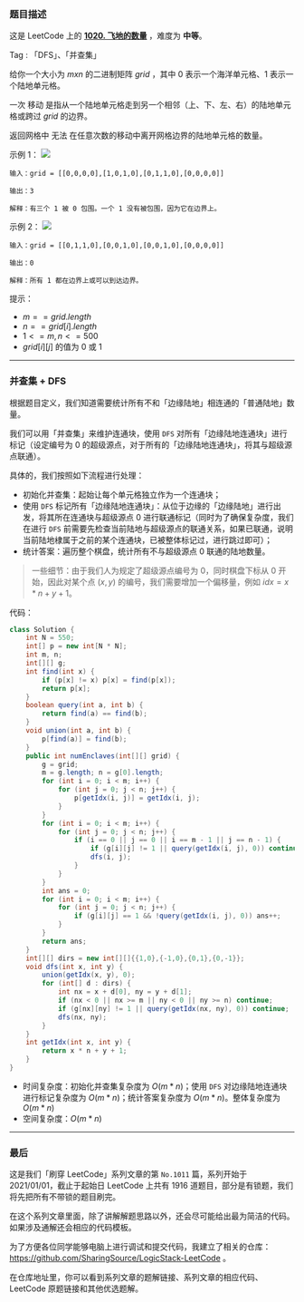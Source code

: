 ### 题目描述

这是 LeetCode 上的 **[1020. 飞地的数量](https://assets.leetcode.com/uploads/2021/02/18/enclaves1.jpg)** ，难度为 **中等**。

Tag : 「DFS」、「并查集」



给你一个大小为 $m x n$ 的二进制矩阵 $grid$ ，其中 $0$ 表示一个海洋单元格、$1$ 表示一个陆地单元格。

一次 移动 是指从一个陆地单元格走到另一个相邻（上、下、左、右）的陆地单元格或跨过 $grid$ 的边界。

返回网格中 无法 在任意次数的移动中离开网格边界的陆地单元格的数量。

示例 1：
![](https://assets.leetcode.com/uploads/2021/02/18/enclaves1.jpg)
```
输入：grid = [[0,0,0,0],[1,0,1,0],[0,1,1,0],[0,0,0,0]]

输出：3

解释：有三个 1 被 0 包围。一个 1 没有被包围，因为它在边界上。
```
示例 2：
![](https://assets.leetcode.com/uploads/2021/02/18/enclaves2.jpg)
```
输入：grid = [[0,1,1,0],[0,0,1,0],[0,0,1,0],[0,0,0,0]]

输出：0

解释：所有 1 都在边界上或可以到达边界。
```

提示：
* $m == grid.length$
* $n == grid[i].length$
* $1 <= m, n <= 500$
* $grid[i][j]$ 的值为 $0$ 或 $1$

---

### 并查集 + DFS

根据题目定义，我们知道需要统计所有不和「边缘陆地」相连通的「普通陆地」数量。

我们可以用「并查集」来维护连通块，使用 `DFS` 对所有「边缘陆地连通块」进行标记（设定编号为 $0$ 的超级源点，对于所有的「边缘陆地连通块」，将其与超级源点联通）。

具体的，我们按照如下流程进行处理：

* 初始化并查集：起始让每个单元格独立作为一个连通块；
* 使用 `DFS`  标记所有「边缘陆地连通块」：从位于边缘的「边缘陆地」进行出发，将其所在连通块与超级源点 $0$ 进行联通标记（同时为了确保复杂度，我们在进行 `DFS` 前需要先检查当前陆地与超级源点的联通关系，如果已联通，说明当前陆地棣属于之前的某个连通块，已被整体标记过，进行跳过即可）；
* 统计答案：遍历整个棋盘，统计所有不与超级源点 $0$ 联通的陆地数量。

> 一些细节：由于我们人为规定了超级源点编号为 $0$，同时棋盘下标从 $0$ 开始，因此对某个点 $(x, y)$ 的编号，我们需要增加一个偏移量，例如 $idx = x * n + y + 1$。

代码：
```Java
class Solution {
    int N = 550;
    int[] p = new int[N * N];
    int m, n;
    int[][] g;
    int find(int x) {
        if (p[x] != x) p[x] = find(p[x]);
        return p[x];
    }
    boolean query(int a, int b) {
        return find(a) == find(b);
    }
    void union(int a, int b) {
        p[find(a)] = find(b);
    }
    public int numEnclaves(int[][] grid) {
        g = grid;
        m = g.length; n = g[0].length;
        for (int i = 0; i < m; i++) {
            for (int j = 0; j < n; j++) {
                p[getIdx(i, j)] = getIdx(i, j);
            }
        }
        for (int i = 0; i < m; i++) {
            for (int j = 0; j < n; j++) {
                if (i == 0 || j == 0 || i == m - 1 || j == n - 1) {
                    if (g[i][j] != 1 || query(getIdx(i, j), 0)) continue;
                    dfs(i, j);
                }
            }
        }
        int ans = 0;
        for (int i = 0; i < m; i++) {
            for (int j = 0; j < n; j++) {
                if (g[i][j] == 1 && !query(getIdx(i, j), 0)) ans++;
            }
        }
        return ans;
    }
    int[][] dirs = new int[][]{{1,0},{-1,0},{0,1},{0,-1}};
    void dfs(int x, int y) {
        union(getIdx(x, y), 0);
        for (int[] d : dirs) {
            int nx = x + d[0], ny = y + d[1];
            if (nx < 0 || nx >= m || ny < 0 || ny >= n) continue;
            if (g[nx][ny] != 1 || query(getIdx(nx, ny), 0)) continue;
            dfs(nx, ny);
        }
    }
    int getIdx(int x, int y) {
        return x * n + y + 1;
    }
}
```
* 时间复杂度：初始化并查集复杂度为 $O(m * n)$；使用 `DFS` 对边缘陆地连通块进行标记复杂度为 $O(m * n)$；统计答案复杂度为 $O(m * n)$。整体复杂度为 $O(m * n)$
* 空间复杂度：$O(m * n)$

---

### 最后

这是我们「刷穿 LeetCode」系列文章的第 `No.1011` 篇，系列开始于 2021/01/01，截止于起始日 LeetCode 上共有 1916 道题目，部分是有锁题，我们将先把所有不带锁的题目刷完。

在这个系列文章里面，除了讲解解题思路以外，还会尽可能给出最为简洁的代码。如果涉及通解还会相应的代码模板。

为了方便各位同学能够电脑上进行调试和提交代码，我建立了相关的仓库：https://github.com/SharingSource/LogicStack-LeetCode 。

在仓库地址里，你可以看到系列文章的题解链接、系列文章的相应代码、LeetCode 原题链接和其他优选题解。

